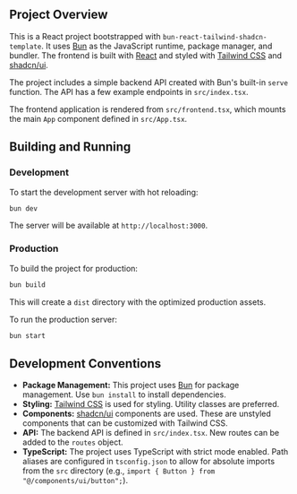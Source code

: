 ## Project Overview

This is a React project bootstrapped with `bun-react-tailwind-shadcn-template`. It uses [Bun](https://bun.sh/) as the JavaScript runtime, package manager, and bundler. The frontend is built with [React](https://react.dev/) and styled with [Tailwind CSS](https://tailwindcss.com/) and [shadcn/ui](https://ui.shadcn.com/).

The project includes a simple backend API created with Bun's built-in `serve` function. The API has a few example endpoints in `src/index.tsx`.

The frontend application is rendered from `src/frontend.tsx`, which mounts the main `App` component defined in `src/App.tsx`.

## Building and Running

### Development

To start the development server with hot reloading:

```bash
bun dev
```

The server will be available at `http://localhost:3000`.

### Production

To build the project for production:

```bash
bun build
```

This will create a `dist` directory with the optimized production assets.

To run the production server:

```bash
bun start
```

## Development Conventions

*   **Package Management:** This project uses [Bun](https://bun.sh/) for package management. Use `bun install` to install dependencies.
*   **Styling:** [Tailwind CSS](https://tailwindcss.com/) is used for styling. Utility classes are preferred.
*   **Components:** [shadcn/ui](https://ui.shadcn.com/) components are used. These are unstyled components that can be customized with Tailwind CSS.
*   **API:** The backend API is defined in `src/index.tsx`. New routes can be added to the `routes` object.
*   **TypeScript:** The project uses TypeScript with strict mode enabled. Path aliases are configured in `tsconfig.json` to allow for absolute imports from the `src` directory (e.g., `import { Button } from "@/components/ui/button";`).
